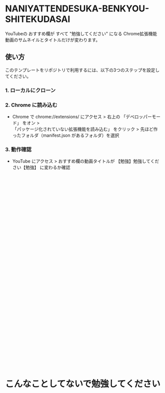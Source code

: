 # NANIYATTENDESUKA-BENKYOU-SHITEKUDASAI
YouTubeの おすすめ欄が すべて "勉強してください" になる Chrome拡張機能
動画のサムネイルとタイトルだけが変わります。

## 使い方
このテンプレートをリポジトリで利用するには、以下の3つのステップを設定してください。

### 1. ローカルにクローン

### 2. Chrome に読み込む
- Chrome で chrome://extensions/ にアクセス > 右上の 「デベロッパーモード」 をオン > <br>「パッケージ化されていない拡張機能を読み込む」 をクリック > 先ほど作ったフォルダ（manifest.json があるフォルダ）を選択

### 3. 動作確認
- YouTube にアクセス > おすすめ欄の動画タイトルが 【勉強】勉強してください【勉強】 に変わるか確認
<br>
<br>
<br>
<br>
<br>
<br>
<br>
<br>
<br>
<br>
<br>
<br>
<br>
<br>
<br>
<br>
<br>
<br>
<br>
<br>
<br>
<br>
<br>
<br>
<br>
<br>
<br>
<br>
<br>
<br>
<br>
<br>
<br>
<br>
<br>
<br>

# こんなことしてないで勉強してください
